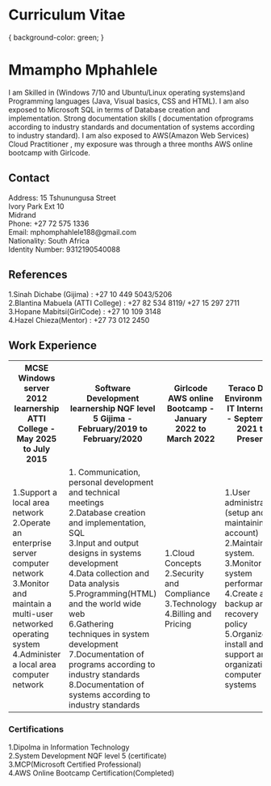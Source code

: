 # Curriculum Vitae
<html>
 <body>
  {
  background-color: green;
}
<h1>Mmampho Mphahlele</h1>
  <p>I am Skilled in (Windows 7/10 and Ubuntu/Linux operating systems)and
Programming languages (Java, Visual basics, CSS and HTML). I am also
exposed to Microsoft SQL in terms of Database creation and
implementation. Strong documentation skills ( documentation ofprograms
according to industry standards and documentation of systems according to
industry standard). I am also exposed to AWS(Amazon Web Services) Cloud
Practitioner , my exposure was through a three months AWS online
bootcamp with Girlcode.</p>
  <h2> Contact </h2>
  <p2>Address:</p2>
  <p3>15 Tshunungusa Street<br>
Ivory Park Ext 10<br>
Midrand</p3><br>
  <p4>Phone:
+27 72 575 1336
</p4><br>
  <p5>Email:
mphomphahlele188@gmail.com</p5><br>
  <p6>Nationality: South Africa</p6><br>
  <p7>Identity Number: 9312190540088</p7>
  <h2> References</h2>
  <p8>1.Sinah Dichabe (Gijima) : +27 10
   449 5043/5206</p8> <br>
<p9>2.Blantina Mabuela (ATTI
College) : +27 82 534 8119/
 +27 15 297 2711</p9><br>
<p9>3.Hopane Mabitsi(GirlCode) : +27
 10 109 3148</p9><br>
  <p10>4.Hazel Chieza(Mentor) : +27 73 012 2450</p10><br>
  <h2> Work Experience</h2>
 <table>
  <tr>
    <th>MCSE Windows server 2012 learnership ATTI College - May 2025 to July
2015</th>
    <th>Software Development learnership NQF level 5 Gijima - February/2019 to February/2020 </th>
    <th>Girlcode AWS online Bootcamp - January 2022 to March 2022</th>
   <th>Teraco Data Environments IT Internship - September 2021 to Present </th>
  </tr>
  <tr>
   <td>1.Support a local area network<br>
2.Operate an enterprise server computer network<br>
3.Monitor and maintain a multi-user networked operating system<br>
    4.Administer a local area computer network</td>
   <td>
   1. Communication, personal development and technical
meetings<br>
2.Database creation and implementation, SQL<br>
3.Input and output designs in systems development<br>
4.Data collection and Data analysis<br>
5.Programming(HTML) and the world wide web<br>
6.Gathering techniques in system development<br>
7.Documentation of programs according to industry
standards<br>
8.Documentation of systems according to industry standards<br>
   </td>
   <td> 1.Cloud Concepts <br>2.Security and Compliance <br> 3.Technology <br> 4.Billing and Pricing </td> 
   <td>1.User administration (setup and maintaining account)<br>
2.Maintaining system.<br>
3.Monitor system performance.<br>
4.Create a backup and recovery policy<br>
5.Organize, install and support an organization’s computer systems<br>
   </td>
  </table>
   <h3> Certifications</h3>
   <p12> 1.Dipolma in Information Technology</p12><br>
  <p13> 2.System Development NQF level
   5 (certificate)</p13><br>
<p14>3.MCP(Microsoft Certified
 Professional)</p14><br>
<p15>4.AWS Online Bootcamp
 Certification(Completed)</p15><br>
   
</body>
  
</html>
